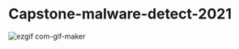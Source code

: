 # Capstone-malware-detect-2021

![ezgif com-gif-maker](https://user-images.githubusercontent.com/67365440/158656094-1eb6f778-f02d-4b7f-b7d2-6fd9664bd871.gif)
